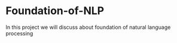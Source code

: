 # Foundation-of-NLP
In this project we will discuss about foundation of natural language processing
